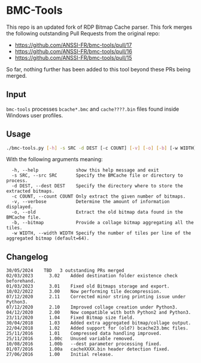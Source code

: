 # BMC-Tools

This repo is an updated fork of RDP Bitmap Cache parser. This fork merges the following outstanding Pull Requests from the original repo:

* https://github.com/ANSSI-FR/bmc-tools/pull/17
* https://github.com/ANSSI-FR/bmc-tools/pull/16
* https://github.com/ANSSI-FR/bmc-tools/pull/15

So far, nothing further has been added to this tool beyond these PRs being merged.

## Input
`bmc-tools` processes `bcache*.bmc` and `cache????.bin` files found inside Windows user profiles.
## Usage
```sh
./bmc-tools.py [-h] -s SRC -d DEST [-c COUNT] [-v] [-o] [-b] [-w WIDTH]
```
With the following arguments meaning:
```
  -h, --help              show this help message and exit
  -s SRC, --src SRC       Specify the BMCache file or directory to process.
  -d DEST, --dest DEST    Specify the directory where to store the extracted bitmaps.
  -c COUNT, --count COUNT Only extract the given number of bitmaps.
  -v, --verbose           Determine the amount of information displayed.
  -o, --old               Extract the old bitmap data found in the BMCache file.
  -b, --bitmap            Provide a collage bitmap aggregating all the tiles.
  -w WIDTH, --width WIDTH Specify the number of tiles per line of the aggregated bitmap (default=64).
```
## Changelog
```
30/05/2024    TBD   3 outstanding PRs merged
02/03/2023		3.02	Added destination folder existence check beforehand.
01/03/2023		3.01	Fixed old Bitmaps storage and export.
10/02/2022		3.00	Now performing tile decompression.
07/12/2020		2.11	Corrected minor string printing issue under Python3.
07/12/2020		2.10	Improved collage creation under Python3.
04/12/2020		2.00	Now compatible with both Python2 and Python3.
23/11/2020		1.04	Fixed Bitmap size field.
30/04/2018		1.03	Added extra aggregated bitmap/collage output.
22/04/2018		1.02	Added support for (old?) bcache23.bmc files.
25/11/2016		1.01	Compressed data handling improved.
25/11/2016		1.00c	Unused variable removed.
10/08/2016		1.00b	--dest parameter processing fixed.
01/07/2016		1.00a	cacheXXXX.bin header detection fixed.
27/06/2016		1.00	Initial release.
```
